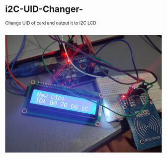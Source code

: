 # i2C-UID-Changer-
<p>Change UID of card and output it to I2C LCD </p> </br>
<img src="rfid_pic.jpg">
